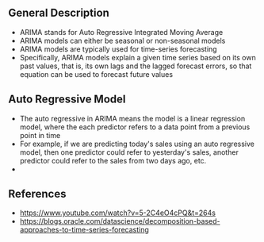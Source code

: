 ## General Description
- ARIMA stands for Auto Regressive Integrated Moving Average
- ARIMA models can either be seasonal or non-seasonal models
- ARIMA models are typically used for time-series forecasting
- Specifically, ARIMA models explain a given time series based on its own past values, that is, its own lags and the lagged forecast errors, so that equation can be used to forecast future values


## Auto Regressive Model
- The auto regressive in ARIMA means the model is a linear regression model, where the each predictor refers to a data point from a previous point in time
- For example, if we are predicting today's sales using an auto regressive model, then one predictor could refer to yesterday's sales, another predictor could refer to the sales from two days ago, etc.
- 

## References
- https://www.youtube.com/watch?v=5-2C4eO4cPQ&t=264s
- https://blogs.oracle.com/datascience/decomposition-based-approaches-to-time-series-forecasting
